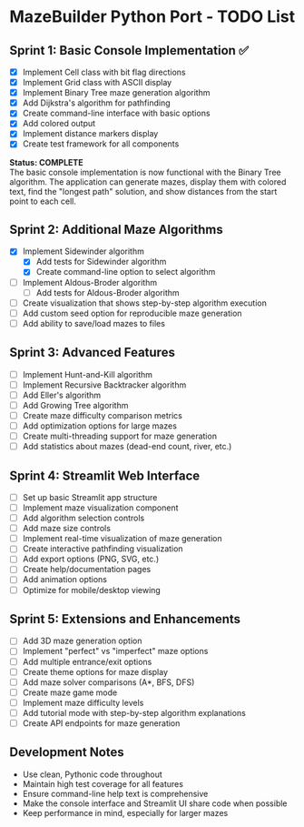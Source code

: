 # MazeBuilder Python Port - TODO List

## Sprint 1: Basic Console Implementation ✅
- [x] Implement Cell class with bit flag directions
- [x] Implement Grid class with ASCII display
- [x] Implement Binary Tree maze generation algorithm
- [x] Add Dijkstra's algorithm for pathfinding
- [x] Create command-line interface with basic options
- [x] Add colored output
- [x] Implement distance markers display
- [x] Create test framework for all components

**Status: COMPLETE**  
The basic console implementation is now functional with the Binary Tree algorithm.
The application can generate mazes, display them with colored text, find the "longest path" 
solution, and show distances from the start point to each cell.

## Sprint 2: Additional Maze Algorithms
- [x] Implement Sidewinder algorithm
  - [x] Add tests for Sidewinder algorithm
  - [x] Create command-line option to select algorithm
- [ ] Implement Aldous-Broder algorithm
  - [ ] Add tests for Aldous-Broder algorithm
- [ ] Create visualization that shows step-by-step algorithm execution
- [ ] Add custom seed option for reproducible maze generation
- [ ] Add ability to save/load mazes to files

## Sprint 3: Advanced Features
- [ ] Implement Hunt-and-Kill algorithm
- [ ] Implement Recursive Backtracker algorithm
- [ ] Add Eller's algorithm
- [ ] Add Growing Tree algorithm
- [ ] Create maze difficulty comparison metrics
- [ ] Add optimization options for large mazes
- [ ] Create multi-threading support for maze generation
- [ ] Add statistics about mazes (dead-end count, river, etc.)

## Sprint 4: Streamlit Web Interface
- [ ] Set up basic Streamlit app structure
- [ ] Implement maze visualization component
- [ ] Add algorithm selection controls
- [ ] Add maze size controls
- [ ] Implement real-time visualization of maze generation
- [ ] Create interactive pathfinding visualization
- [ ] Add export options (PNG, SVG, etc.)
- [ ] Create help/documentation pages
- [ ] Add animation options
- [ ] Optimize for mobile/desktop viewing

## Sprint 5: Extensions and Enhancements
- [ ] Add 3D maze generation option
- [ ] Implement "perfect" vs "imperfect" maze options
- [ ] Add multiple entrance/exit options
- [ ] Create theme options for maze display
- [ ] Add maze solver comparisons (A*, BFS, DFS)
- [ ] Create maze game mode
- [ ] Implement maze difficulty levels
- [ ] Add tutorial mode with step-by-step algorithm explanations
- [ ] Create API endpoints for maze generation

## Development Notes
- Use clean, Pythonic code throughout
- Maintain high test coverage for all features
- Ensure command-line help text is comprehensive
- Make the console interface and Streamlit UI share code when possible
- Keep performance in mind, especially for larger mazes